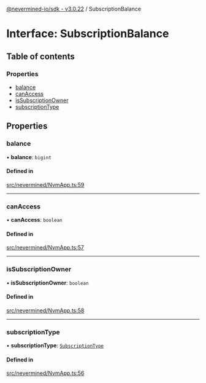 [@nevermined-io/sdk - v3.0.22](../code-reference.md) / SubscriptionBalance

# Interface: SubscriptionBalance

## Table of contents

### Properties

- [balance](SubscriptionBalance.md#balance)
- [canAccess](SubscriptionBalance.md#canaccess)
- [isSubscriptionOwner](SubscriptionBalance.md#issubscriptionowner)
- [subscriptionType](SubscriptionBalance.md#subscriptiontype)

## Properties

### balance

• **balance**: `bigint`

#### Defined in

[src/nevermined/NvmApp.ts:59](https://github.com/nevermined-io/sdk-js/blob/362ec9def8e214a7107b1963f195c6d6585b9876/src/nevermined/NvmApp.ts#L59)

---

### canAccess

• **canAccess**: `boolean`

#### Defined in

[src/nevermined/NvmApp.ts:57](https://github.com/nevermined-io/sdk-js/blob/362ec9def8e214a7107b1963f195c6d6585b9876/src/nevermined/NvmApp.ts#L57)

---

### isSubscriptionOwner

• **isSubscriptionOwner**: `boolean`

#### Defined in

[src/nevermined/NvmApp.ts:58](https://github.com/nevermined-io/sdk-js/blob/362ec9def8e214a7107b1963f195c6d6585b9876/src/nevermined/NvmApp.ts#L58)

---

### subscriptionType

• **subscriptionType**: [`SubscriptionType`](../enums/SubscriptionType.md)

#### Defined in

[src/nevermined/NvmApp.ts:56](https://github.com/nevermined-io/sdk-js/blob/362ec9def8e214a7107b1963f195c6d6585b9876/src/nevermined/NvmApp.ts#L56)
